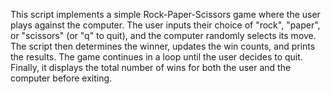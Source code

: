 This script implements a simple Rock-Paper-Scissors game where the user plays against the computer. The user inputs their choice of "rock", "paper", or "scissors" (or "q" to quit), and the computer randomly selects its move. The script then determines the winner, updates the win counts, and prints the results. The game continues in a loop until the user decides to quit. Finally, it displays the total number of wins for both the user and the computer before exiting.






